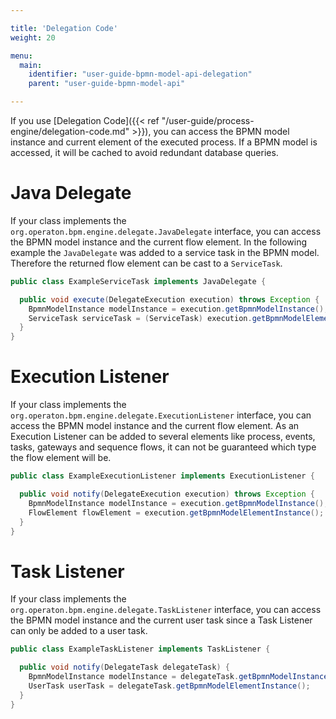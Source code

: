 ```yaml
---

title: 'Delegation Code'
weight: 20

menu:
  main:
    identifier: "user-guide-bpmn-model-api-delegation"
    parent: "user-guide-bpmn-model-api"

---
```



If you use [Delegation Code]({{< ref "/user-guide/process-engine/delegation-code.md" >}}), you can access the BPMN model instance and current element of the executed process. If a BPMN model is accessed, it will be cached to avoid redundant database queries.


# Java Delegate

If your class implements the `org.operaton.bpm.engine.delegate.JavaDelegate` interface, you can access the BPMN model instance
and the current flow element. In the following example the `JavaDelegate` was added to a service task in the BPMN model.
Therefore the returned flow element can be cast to a `ServiceTask`.

```java
public class ExampleServiceTask implements JavaDelegate {

  public void execute(DelegateExecution execution) throws Exception {
    BpmnModelInstance modelInstance = execution.getBpmnModelInstance();
    ServiceTask serviceTask = (ServiceTask) execution.getBpmnModelElementInstance();
  }
}
```


# Execution Listener

If your class implements the `org.operaton.bpm.engine.delegate.ExecutionListener` interface, you can access the BPMN model instance
and the current flow element. As an Execution Listener can be added to several elements like process, events, tasks, gateways
and sequence flows, it can not be guaranteed which type the flow element will be.

```java
public class ExampleExecutionListener implements ExecutionListener {

  public void notify(DelegateExecution execution) throws Exception {
    BpmnModelInstance modelInstance = execution.getBpmnModelInstance();
    FlowElement flowElement = execution.getBpmnModelElementInstance();
  }
}
```


# Task Listener

If your class implements the `org.operaton.bpm.engine.delegate.TaskListener` interface, you can access the BPMN model instance
and the current user task since a Task Listener can only be added to a user task.

```java
public class ExampleTaskListener implements TaskListener {

  public void notify(DelegateTask delegateTask) {
    BpmnModelInstance modelInstance = delegateTask.getBpmnModelInstance();
    UserTask userTask = delegateTask.getBpmnModelElementInstance();
  }
}
```
